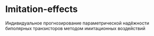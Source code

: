 # Imitation-effects
Индивидуальное прогнозирование параметрической надёжности биполярных транзисторов методом имитационных воздействий
